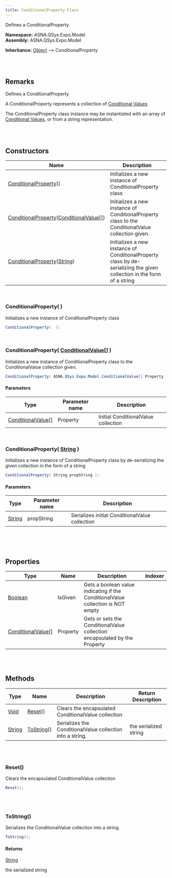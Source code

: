 ```yaml
---
title: ConditionalProperty Class
---
```


<style>
tr td:first-child {
    white-space: nowrap;
}
</style>

Defines a ConditionalProperty

**Namespace:** ASNA.QSys.Expo.Model <br/>
**Assembly:** ASNA.QSys.Expo.Model

**Inheritance:** [Object](https://docs.microsoft.com/en-us/dotnet/api/system.object) --> ConditionalProperty

<br>
<br>

## Remarks

Defines a ConditionalProperty

A ConditionalProperty represents a collection of [Conditional Values](/reference/asna-qsys-expo/expo-model/conditional-value.html)

The ConditionalProperty class instance may be instantiated with an array of [Conditional Values](/reference/asna-qsys-expo/expo-model/conditional-value.html), or from a string representation.  


<br>
<br>

## Constructors

| Name |  Description 
| --- | --- 
| [ConditionalProperty](#conditionalproperty)() | Initializes a new instance of ConditionalProperty class 
| [ConditionalProperty](#conditionalpropertyconditionalvalue[])([ConditionalValue[]](/reference/asna-qsys-expo/expo-model/conditional-value.html)) | Initializes a new instance of ConditionalProperty class to the ConditionalValue collection given. 
| [ConditionalProperty](#conditionalpropertystring)([String](https://docs.microsoft.com/en-us/dotnet/api/system.string)) | Initializes a new instance of ConditionalProperty class by de-serializing the given collection in the form of a string 

<br>

### ConditionalProperty(  )

Initializes a new instance of ConditionalProperty class

```cs
ConditionalProperty(  );
```


<br>

### ConditionalProperty( [ConditionalValue[]](/reference/asna-qsys-expo/expo-model/conditional-value.html) )

Initializes a new instance of ConditionalProperty class to the ConditionalValue collection given.

```cs
ConditionalProperty( ASNA.QSys.Expo.Model.ConditionalValue[] Property );
```

#### Parameters

| Type | Parameter name | Description
| --- | --- | ---
| [ConditionalValue[]](/reference/asna-qsys-expo/expo-model/conditional-value.html) | Property | Initial ConditionalValue collection 

<br>

### ConditionalProperty( [String](https://docs.microsoft.com/en-us/dotnet/api/system.string) )

Initializes a new instance of ConditionalProperty class by de-serializing the given collection in the form of a string

```cs
ConditionalProperty( String propString );
```

#### Parameters

| Type | Parameter name | Description
| --- | --- | ---
| [String](https://docs.microsoft.com/en-us/dotnet/api/system.string) | propString | Serializes initial ConditionalValue collection 

<br>


<br>
<br>

## Properties

| Type | Name | Description | Indexer
| --- | --- | --- | --- 
| [Boolean](https://docs.microsoft.com/en-us/dotnet/api/system.boolean) | IsGiven | Gets a boolean value indicating if the ConditionalValue collection is NOT empty | 
| [ConditionalValue[]](/reference/asna-qsys-expo/expo-model/conditional-value.html) | Property | Gets or sets the ConditionalValue collection encapsulated by the Property | 

<br>
<br>

## Methods

| Type | Name | Description | Return Description 
| --- | --- | --- | --- 
| [Void](https://docs.microsoft.com/en-us/dotnet/api/system.void) | [Reset](#reset)() | Clears the encapsulated ConditionalValue collection | 
| [String](https://docs.microsoft.com/en-us/dotnet/api/system.string) | [ToString](#tostring)() | Serializes the ConditionalValue collection into a string. | the serialized string

<br>
<br>

### Reset()

Clears the encapsulated ConditionalValue collection

```cs
Reset();
```


<br>
<br>

### ToString()

Serializes the ConditionalValue collection into a string.

```cs
ToString();
```

#### Returns

[String](https://docs.microsoft.com/en-us/dotnet/api/system.string)

the serialized string


<br>
<br>


